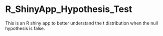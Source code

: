# R_ShinyApp_Hypothesis_Test

This is an R shiny app to better understand the t distribution when the null hypothesis is false.

